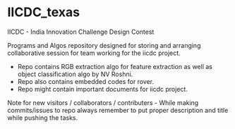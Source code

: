 # IICDC_texas
IICDC - India Innovation Challenge Design Contest 

Programs and Algos repository designed for storing and arranging collaborative session for team working for the iicdc project.

+ Repo contains RGB extraction algo for feature extraction as well as object classification algo by NV Roshni.
+ Repo also contains embedded codes for rover.
+ Repo might contain important documents for iicdc project.



Note for new visitors / collaborators / contributers - While making commits/issues to repo always remember to put proper description and title 
while pushing the tasks. 
